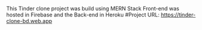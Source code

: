 This Tinder clone project was build using MERN Stack
Front-end was hosted in Firebase and the Back-end in Heroku
#Project URL: https://tinder-clone-bd.web.app
